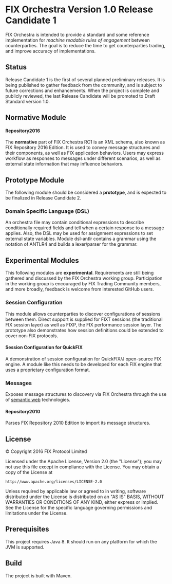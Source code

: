 # FIX Orchestra Version 1.0 Release Candidate 1

FIX Orchestra is intended to provide a standard and some reference implementation for *machine readable rules of engagement* between counterparties.
The goal is to reduce the time to get counterparties trading, and improve accuracy of implementations.

## Status
Release Candidate 1 is the first of several planned preliminary releases. It is being published to gather feedback from the community, and is subject to
future corrections and enhancements. When the project is complete and publicly reviewed, the last Release Candidate will be promoted to Draft Standard
version 1.0.

## Normative Module

#### Repository2016
The **normative** part of FIX Orchestra RC1 is an XML schema, also known as FIX Repository 2016 Edition. It is used to convey message structures and their
components, as well as FIX application behaviors. Users may express workflow as responses to messages under different scenarios, as well as external
state information that may influence behaviors.

## Prototype Module
The following module should be considered a **prototype**, and is expected to be finalized in Release Candidate 2.

### Domain Specific Language (DSL)
An orchestra file may contain conditional expressions to describe conditionally required fields and tell when a certain
response to a message applies. Also, the DSL may be used for assignment expressions to set external state variables.
Module dsl-antlr contains a grammar using the notation of ANTLR4 and builds a lexer/parser for the grammar.

## Experimental Modules
This following modules are **experimental**. Requirements are still being gathered and discussed by the FIX Orchestra working group. Participation in the working group is encouraged by FIX Trading Community members, and more broadly, feedback is welcome from interested GitHub users.

### Session Configuration
This module allows counterparties to discover configurations of sessions between them. Direct support is supplied for FIXT sessions (the traditional FIX session layer) as well as FIXP, the FIX performance session layer. The prototype also demonstrates how session definitions could be extended to cover non-FIX protocols.

#### Session Configuration for QuickFIX
A demonstration of session configuration for QuickFIX/J open-source FIX engine. A module like
this needs to be developed for each FIX engine that uses a proprietary configuration format.

### Messages
Exposes message structures to discovery via FIX Orchestra through the use of [semantic web](https://en.wikipedia.org/wiki/Semantic_Web) technologies.

#### Repository2010
Parses FIX Repository 2010 Edition to import its message structures.

## License
© Copyright 2016 FIX Protocol Limited

Licensed under the Apache License, Version 2.0 (the "License");
you may not use this file except in compliance with the License.
You may obtain a copy of the License at

    http://www.apache.org/licenses/LICENSE-2.0

Unless required by applicable law or agreed to in writing, software
distributed under the License is distributed on an "AS IS" BASIS,
WITHOUT WARRANTIES OR CONDITIONS OF ANY KIND, either express or implied.
See the License for the specific language governing permissions and
limitations under the License.

## Prerequisites
This project requires Java 8. It should run on any platform for which the JVM is supported.

## Build
The project is built with Maven. 

